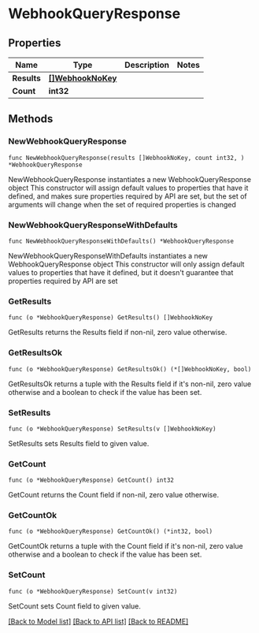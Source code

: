 # WebhookQueryResponse

## Properties

Name | Type | Description | Notes
------------ | ------------- | ------------- | -------------
**Results** | [**[]WebhookNoKey**](WebhookNoKey.md) |  | 
**Count** | **int32** |  | 

## Methods

### NewWebhookQueryResponse

`func NewWebhookQueryResponse(results []WebhookNoKey, count int32, ) *WebhookQueryResponse`

NewWebhookQueryResponse instantiates a new WebhookQueryResponse object
This constructor will assign default values to properties that have it defined,
and makes sure properties required by API are set, but the set of arguments
will change when the set of required properties is changed

### NewWebhookQueryResponseWithDefaults

`func NewWebhookQueryResponseWithDefaults() *WebhookQueryResponse`

NewWebhookQueryResponseWithDefaults instantiates a new WebhookQueryResponse object
This constructor will only assign default values to properties that have it defined,
but it doesn't guarantee that properties required by API are set

### GetResults

`func (o *WebhookQueryResponse) GetResults() []WebhookNoKey`

GetResults returns the Results field if non-nil, zero value otherwise.

### GetResultsOk

`func (o *WebhookQueryResponse) GetResultsOk() (*[]WebhookNoKey, bool)`

GetResultsOk returns a tuple with the Results field if it's non-nil, zero value otherwise
and a boolean to check if the value has been set.

### SetResults

`func (o *WebhookQueryResponse) SetResults(v []WebhookNoKey)`

SetResults sets Results field to given value.


### GetCount

`func (o *WebhookQueryResponse) GetCount() int32`

GetCount returns the Count field if non-nil, zero value otherwise.

### GetCountOk

`func (o *WebhookQueryResponse) GetCountOk() (*int32, bool)`

GetCountOk returns a tuple with the Count field if it's non-nil, zero value otherwise
and a boolean to check if the value has been set.

### SetCount

`func (o *WebhookQueryResponse) SetCount(v int32)`

SetCount sets Count field to given value.



[[Back to Model list]](../README.md#documentation-for-models) [[Back to API list]](../README.md#documentation-for-api-endpoints) [[Back to README]](../README.md)


